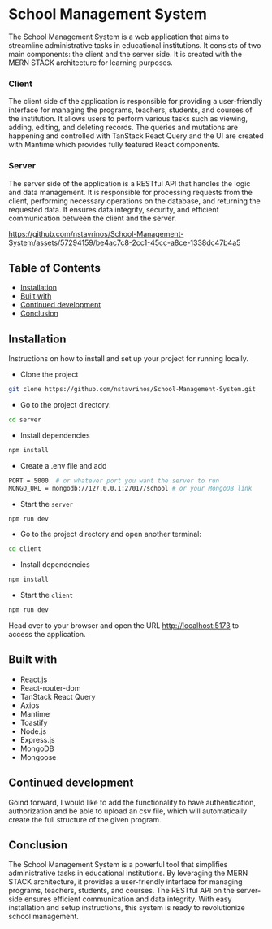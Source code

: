 # School Management System

The School Management System is a web application that aims to streamline administrative tasks in educational institutions. 
It consists of two main components: the client and the server side. It is created with the MERN STACK architecture for learning purposes.

### Client

The client side of the application is responsible for providing a user-friendly interface for managing the programs, teachers, students, and courses of the  institution. 
It allows users to perform various tasks such as viewing, adding, editing, and deleting records. The queries and mutations are happening and controlled with 
TanStack React Query and the UI are created with Mantime which provides fully featured React components.

### Server

The server side of the application is a RESTful API that handles the logic and data management. It is responsible for processing requests from the client, 
performing necessary operations on the database, and returning the requested data. It ensures data integrity, security, and efficient communication between the client and the server.

https://github.com/nstavrinos/School-Management-System/assets/57294159/be4ac7c8-2cc1-45cc-a8ce-1338dc47b4a5


## Table of Contents

- [Installation](#installation)
- [Built with](#built-with)
- [Continued development](#continued-development)
- [Conclusion](#conclusion)

## Installation

Instructions on how to install and set up your project for running locally.

- Clone the project

```bash
git clone https://github.com/nstavrinos/School-Management-System.git
```

- Go to the project directory:

```bash
cd server
```

- Install dependencies

```bash
npm install
```
- Create a .env file and add 
```bash
PORT = 5000  # or whatever port you want the server to run
MONGO_URL = mongodb://127.0.0.1:27017/school # or your MongoDB link
```

- Start the `server`

```bash
npm run dev
```

- Go to the project directory and open another terminal:

```bash
cd client
```

- Install dependencies

```bash
npm install
```
- Start the `client`

```bash
npm run dev
```

Head over to your browser and open the URL <http://localhost:5173> to access the application.

## Built with

- React.js
- React-router-dom
- TanStack React Query
- Axios
- Mantime
- Toastify
- Node.js
- Express.js
- MongoDB
- Mongoose

## Continued development

Goind forward, I would like to add the functionality to have authentication, authorization 
and be able to upload an csv file, which will automatically create the full structure of the given program.


## Conclusion

The School Management System is a powerful tool that simplifies administrative tasks in educational institutions. By leveraging the MERN STACK architecture, it provides a user-friendly interface for managing programs, teachers, students, and courses. The RESTful API on the server-side ensures efficient communication and data integrity. With easy installation and setup instructions, this system is ready to revolutionize school management. 


